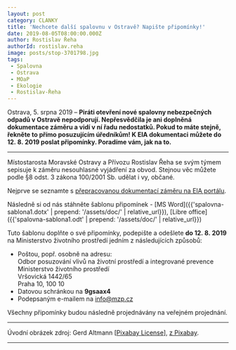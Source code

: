 ```yaml
---
layout: post
category: CLANKY
title: 'Nechcete další spalovnu v Ostravě? Napište připomínky!'
date: 2019-08-05T08:00:00.000Z
author: Rostislav Řeha
authorId: rostislav.reha
image: posts/stop-3701798.jpg
tags:
 - Spalovna
 - Ostrava
 - MOaP
 - Ekologie
 - Rostislav-Řeha
---
```


Ostrava, 5. srpna 2019 – **Piráti otevření nové spalovny nebezpečných odpadů v Ostravě nepodporují. Nepřesvědčila je ani doplněná dokumentace záměru a vidí v ní řadu nedostatků. Pokud to máte  stejně, řekněte to přímo posuzujícím úředníkům! K EIA dokumentaci můžete do 12.&nbsp;8.&nbsp;2019 poslat připomínky. Poradíme vám, jak na to.**

<hr />

Místostarosta Moravské Ostravy a Přívozu Rostislav Řeha se svým týmem sepisuje k záměru nesouhlasné vyjádření za obvod. Stejnou věc můžete podle §8 odst. 3 zákona 100/2001 Sb. udělat i&nbsp;vy, občané.

Nejprve se seznamte s [přepracovanou dokumentací záměru na EIA portálu](https://portal.cenia.cz/eiasea/download/RUlBX09WOTIwMV9wcmVwcmFjb3ZhbmFET0NfNDAwODUyNDY4MzQzNDIxNDA2Ny56aXA/OV9201_prepracovana.zip).

Následně si od nás stáhněte šablonu připomínek - [MS Word]({{'spalovna-sablona1.dotx' | prepend: '/assets/doc/' | relative_url}}), [Libre office]({{'spalovna-sablona1.odt' | prepend: '/assets/doc/' | relative_url}})

Tuto šablonu doplňte o své připomínky, podepište a odešlete **do 12.&nbsp;8.&nbsp;2019** na Ministerstvo životního prostředí jedním z následujících způsobů:
* Poštou, popř. osobně na adresu:  
Odbor posuzování vlivů na životní prostředí a integrované prevence  
Ministerstvo životního prostředí  
Vršovická 1442/65  
Praha 10, 100&nbsp;10
* Datovou schránkou na **9gsaax4**
* Podepsaným e-mailem na info@mzp.cz

Všechny připomínky budou následně projednávány na veřejném projednání.

---

Úvodní obrázek zdroj: Gerd Altmann \[[Pixabay License](https://pixabay.com/service/license/)\], [z Pixabay](https://pixabay.com/illustrations/stop-signature-hand-write-sign-3701798/).

- - -
